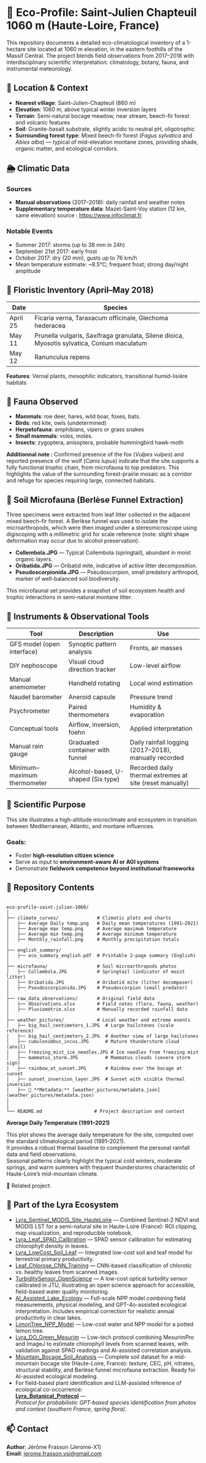 # 🌿 Eco-Profile: Saint-Julien Chapteuil 1060 m (Haute-Loire, France)

This repository documents a detailed eco-climatological inventory of a 1-hectare site located at 1060 m elevation, in the eastern foothills of the Massif Central. The project blends field observations from 2017–2018 with interdisciplinary scientific interpretation: climatology, botany, fauna, and instrumental meteorology.

## 📍 Location & Context

- **Nearest village**: Saint-Julien-Chapteuil (860 m)
- **Elevation**: 1060 m, above typical winter inversion layers
- **Terrain**: Semi-natural bocage meadow, near stream, beech-fir forest and volcanic features
- **Soil**: Granite-basalt substrate, slightly acidic to neutral pH, oligotrophic
- **Surrounding forest type**: Mixed beech-fir forest (*Fagus sylvatica* and *Abies alba*) — typical of mid-elevation montane zones, providing shade, organic matter, and ecological corridors.

## 🌦️ Climatic Data

### Sources
- **Manual observations** (2017–2018): daily rainfall and weather notes
- **Supplementary temperature data**: Mazet-Saint-Voy station (12 km, same elevation) source : https://www.infoclimat.fr

### Notable Events
- Summer 2017: storms (up to 38 mm in 24h)
- September 21st 2017: early frost
- October 2017: dry (20 mm), gusts up to 76 km/h
- Mean temperature estimate: ~8.5°C; frequent frost; strong day/night amplitude

## 🌿 Floristic Inventory (April–May 2018)

| Date       | Species |
|------------|---------|
| April 25   | Ficaria verna, Taraxacum officinale, Glechoma hederacea |
| May 11     | Prunella vulgaris, Saxifraga granulata, Silene dioica, Myosotis sylvatica, Conium maculatum |
| May 12     | Ranunculus repens |

**Features**: Vernal plants, mesophilic indicators, transitional humid-lisière habitats

## 🐾 Fauna Observed

- **Mammals**: roe deer, hares, wild boar, foxes, bats.
- **Birds**: red kite, owls (undetermined)
- **Herpetofauna**: amphibians, vipers or grass snakes
- **Small mammals**: voles, moles.
- **Insects**: zygoptera, anisoptera, probable hummingbird hawk-moth

**Additionnal note :**
Confirmed presence of the fox (*Vulpes vulpes*) and reported presence of the wolf (*Canis lupus*) indicate that the site supports a fully functional trophic chain, from microfauna to top predators. This highlights the value of the surrounding forest-prairie mosaic as a corridor and refuge for species requiring large, connected habitats.

## 🔬 Soil Microfauna (Berlèse Funnel Extraction)

Three specimens were extracted from leaf litter collected in the adjacent mixed beech–fir forest. A Berlèse funnel was used to isolate the microarthropods, which were then imaged under a stereomicroscope using digiscoping with a millimetric grid for scale reference (note: slight shape deformation may occur due to alcohol preservation).

- **Collembola.JPG** — Typical Collembola (springtail), abundant in moist organic layers.
- **Oribatida.JPG** — Oribatid mite, indicative of active litter decomposition.
- **Pseudoscorpionida.JPG** — Pseudoscorpion, small predatory arthropod, marker of well-balanced soil biodiversity.

This microfaunal set provides a snapshot of soil ecosystem health and trophic interactions in semi-natural montane litter.


## 🔧 Instruments & Observational Tools

| Tool | Description | Use |
|------|-------------|-----|
| GFS model (open interface) | Synoptic pattern analysis | Fronts, air masses |
| DIY nephoscope | Visual cloud direction tracker | Low-level airflow |
| Manual anemometer | Handheld rotating | Local wind estimation |
| Naudet barometer | Aneroid capsule | Pressure trend |
| Psychrometer | Paired thermometers | Humidity & evaporation |
| Conceptual tools | Airflow, inversion, foehn | Applied interpretation |
| Manual rain gauge | Graduated container with funnel | Daily rainfall logging (2017–2018), manually recorded |
| Minimum–maximum thermometer | Alcohol-based, U-shaped (Six type) | Recorded daily thermal extremes at site (reset manually) |

## 🧠 Scientific Purpose

This site illustrates a high-altitude microclimate and ecosystem in transition between Mediterranean, Atlantic, and montane influences.

### Goals:
- Foster **high-resolution citizen science**
- Serve as input to **environment-aware AI or AGI systems**
- Demonstrate **fieldwork competence beyond institutional frameworks**

## 📁 Repository Contents

```plaintext

eco-profile-saint-julien-1060/
│
├── climate_curves/              # Climatic plots and charts
│   ├── Average Daily temp.png   # Daily mean temperatures (1991–2021)
│   ├── Average max temp.png     # Average maximum temperature
│   ├── Average min temp.png     # Average minimum temperature
│   ├── Monthly_rainfall.png     # Monthly precipitation totals
│
├── english_summary/
│   ├── eco_summary_english.pdf  # Printable 2-page summary (English)
│
├── microfauna/                  # Soil microarthropods photos
│   ├── Collembola.JPG           # Springtail (indicator of moist litter)
│   ├── Oribatida.JPG            # Oribatid mite (litter decomposer)
│   ├── Pseudoscorpionida.JPG    # Pseudoscorpion (small predator)
│
├── raw_data_observations/       # Original field data
│   ├── Observations.xlsx        # Field notes (flora, fauna, weather)
│   ├── Pluviométrie.xlsx        # Manually recorded rainfall data
│
├── weather_pictures/            # Local weather and extreme events
│   ├── big_hail_centimeters_1.JPG  # Large hailstones (scale reference)
│   ├── big_hail_centimeters_2.JPG  # Another view of large hailstones
│   ├── cumulonimbus_incus.JPG      # Mature thunderstorm cloud (anvil)
│   ├── freezing_mist_ice_needles.JPG # Ice needles from freezing mist
│   ├── mammatus_storm.JPG          # Mammatus clouds (severe storm sign)
│   ├── rainbow_at_sunset.JPG       # Rainbow over the bocage at sunset
│   ├── sunset_inversion_layer.JPG  # Sunset with visible thermal inversion
│   ├── 📑 **Metadata:** [weather_pictures/metadata.json](weather_pictures/metadata.json)
│
│
└── README.md                   # Project description and context

```

**Average Daily Temperature (1991–2021)**

This plot shows the average daily temperature for the site, computed over the standard climatological period (1991–2021).  
It provides a robust thermal baseline to complement the personal rainfall data and field observations.  
Seasonal patterns clearly highlight the typical cold winters, moderate springs, and warm summers with frequent thunderstorms characteristic of Haute-Loire’s mid-mountain climate.

🔗 Related project:

## 🌿 Part of the Lyra Ecosystem

- [Lyra_Sentinel_MODIS_Site_HauteLoire](https://github.com/Jerome-openclassroom/Lyra_Sentinel_MODIS_Site_HauteLoire) — Combined Sentinel-2 NDVI and MODIS LST for a semi-natural site in Haute-Loire (France): ROI clipping, map visualization, and reproducible notebook.
- [Lyra_Leaf_SPAD_Calibration](https://github.com/Jerome-openclassroom/Lyra_Leaf_SPAD_Calibration) — SPAD sensor calibration for estimating chlorophyll density in leaves.
- [Lyra_LowCost_Soil_Leaf](https://github.com/Jerome-openclassroom/Lyra_LowCost_Soil_Leaf) — Integrated low-cost soil and leaf model for terrestrial primary productivity.
- [Leaf_Chlorose_CNN_Training](https://github.com/Jerome-openclassroom/Leaf_Chlorose_CNN_Training) — CNN-based classification of chlorotic vs. healthy leaves from scanned images.
- [TurbiditySensor_OpenScience](https://github.com/Jerome-openclassroom/TurbiditySensor_OpenScience) — A low-cost optical turbidity sensor calibrated in JTU, illustrating an open science approach for accessible, field-based water quality monitoring.
- [AI_Assisted_Lake_Ecology](https://github.com/Jerome-openclassroom/AI_Assisted_Lake_Ecology) — Full-scale NPP model combining field measurements, physical modeling, and GPT-4o-assisted ecological interpretation. Includes empirical correction for realistic annual productivity in clear lakes.
- [LimonTree_NPP_Model](https://github.com/Jerome-openclassroom/LimonTree_NPP_Model) — Low-cost water and NPP model for a potted lemon tree.
- [Lyra_DO_Green_Mesurim](https://github.com/Jerome-openclassroom/Lyra_DO_Green_Mesurim) — Low-tech protocol combining MesurimPro and ImageJ to estimate chlorophyll levels from scanned leaves, with validation against SPAD readings and AI-assisted correlation analysis.
- [Mountain_Bocage_Soil_Analysis](https://github.com/Jerome-openclassroom/Mountain_Bocage_Soil_Analysis) — Complete soil dataset for a mid-mountain bocage site (Haute-Loire, France): texture, CEC, pH, nitrates, structural stability, and Berlèse funnel microfauna extraction. Ready for AI-assisted ecological modeling.
- For field-based plant identification and LLM-assisted inference of ecological co-occurrence:  
[**Lyra_Botanical_Protocol**](https://github.com/Jerome-openclassroom/lyra-botanical-protocol) —  
*Protocol for probabilistic GPT-based species identification from photos and context (southern France, spring flora).*


## 📫 Contact

**Author**: Jérôme Frasson (Jerome-X1)  
**Email**: jerome.frasson.vsi@gmail.com  

